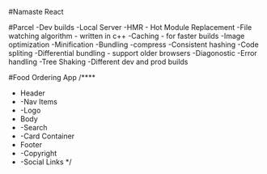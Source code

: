 #Namaste React

#Parcel
-Dev builds
-Local Server
-HMR - Hot Module Replacement
-File watching algorithm - written in c++
-Caching - for faster builds
-Image optimization
-Minification
-Bundling
-compress
-Consistent hashing
-Code spliting
-Differential bundling - support older browsers
-Diagonostic
-Error handling
-Tree Shaking
-Different dev and prod builds

#Food Ordering App
/****
 * Header
 *  -Nav Items
 *  -Logo
 * Body
 *   -Search
 *   -Card Container
 * Footer
 *    -Copyright
 *    -Social Links
 */
